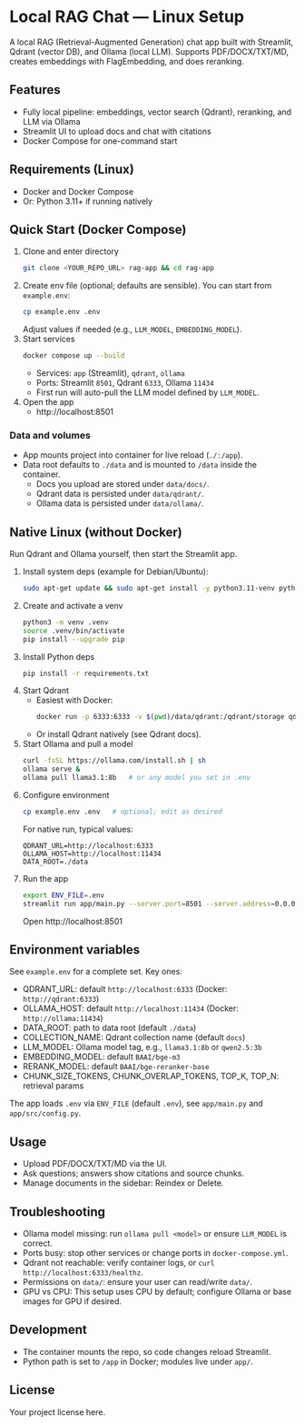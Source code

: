 # Local RAG Chat — Linux Setup

A local RAG (Retrieval-Augmented Generation) chat app built with Streamlit, Qdrant (vector DB), and Ollama (local LLM). Supports PDF/DOCX/TXT/MD, creates embeddings with FlagEmbedding, and does reranking.

## Features
- Fully local pipeline: embeddings, vector search (Qdrant), reranking, and LLM via Ollama
- Streamlit UI to upload docs and chat with citations
- Docker Compose for one-command start

## Requirements (Linux)
- Docker and Docker Compose
- Or: Python 3.11+ if running natively

## Quick Start (Docker Compose)
1. Clone and enter directory
   ```bash
   git clone <YOUR_REPO_URL> rag-app && cd rag-app
   ```
2. Create env file (optional; defaults are sensible). You can start from `example.env`:
   ```bash
   cp example.env .env
   ```
   Adjust values if needed (e.g., `LLM_MODEL`, `EMBEDDING_MODEL`).
3. Start services
   ```bash
   docker compose up --build
   ```
   - Services: `app` (Streamlit), `qdrant`, `ollama`
   - Ports: Streamlit `8501`, Qdrant `6333`, Ollama `11434`
   - First run will auto-pull the LLM model defined by `LLM_MODEL`.
4. Open the app
   - http://localhost:8501

### Data and volumes
- App mounts project into container for live reload (`./:/app`).
- Data root defaults to `./data` and is mounted to `/data` inside the container.
  - Docs you upload are stored under `data/docs/`.
  - Qdrant data is persisted under `data/qdrant/`.
  - Ollama data is persisted under `data/ollama/`.

## Native Linux (without Docker)
Run Qdrant and Ollama yourself, then start the Streamlit app.

1. Install system deps (example for Debian/Ubuntu):
   ```bash
   sudo apt-get update && sudo apt-get install -y python3.11-venv python3-pip git curl build-essential
   ```
2. Create and activate a venv
   ```bash
   python3 -m venv .venv
   source .venv/bin/activate
   pip install --upgrade pip
   ```
3. Install Python deps
   ```bash
   pip install -r requirements.txt
   ```
4. Start Qdrant
   - Easiest with Docker:
     ```bash
     docker run -p 6333:6333 -v $(pwd)/data/qdrant:/qdrant/storage qdrant/qdrant:latest
     ```
   - Or install Qdrant natively (see Qdrant docs).
5. Start Ollama and pull a model
   ```bash
   curl -fsSL https://ollama.com/install.sh | sh
   ollama serve &
   ollama pull llama3.1:8b   # or any model you set in .env
   ```
6. Configure environment
   ```bash
   cp example.env .env   # optional; edit as desired
   ```
   For native run, typical values:
   ```env
   QDRANT_URL=http://localhost:6333
   OLLAMA_HOST=http://localhost:11434
   DATA_ROOT=./data
   ```
7. Run the app
   ```bash
   export ENV_FILE=.env
   streamlit run app/main.py --server.port=8501 --server.address=0.0.0.0
   ```
   Open http://localhost:8501

## Environment variables
See `example.env` for a complete set. Key ones:
- QDRANT_URL: default `http://localhost:6333` (Docker: `http://qdrant:6333`)
- OLLAMA_HOST: default `http://localhost:11434` (Docker: `http://ollama:11434`)
- DATA_ROOT: path to data root (default `./data`)
- COLLECTION_NAME: Qdrant collection name (default `docs`)
- LLM_MODEL: Ollama model tag, e.g., `llama3.1:8b` or `qwen2.5:3b`
- EMBEDDING_MODEL: default `BAAI/bge-m3`
- RERANK_MODEL: default `BAAI/bge-reranker-base`
- CHUNK_SIZE_TOKENS, CHUNK_OVERLAP_TOKENS, TOP_K, TOP_N: retrieval params

The app loads `.env` via `ENV_FILE` (default `.env`), see `app/main.py` and `app/src/config.py`.

## Usage
- Upload PDF/DOCX/TXT/MD via the UI.
- Ask questions; answers show citations and source chunks.
- Manage documents in the sidebar: Reindex or Delete.

## Troubleshooting
- Ollama model missing: run `ollama pull <model>` or ensure `LLM_MODEL` is correct.
- Ports busy: stop other services or change ports in `docker-compose.yml`.
- Qdrant not reachable: verify container logs, or `curl http://localhost:6333/healthz`.
- Permissions on `data/`: ensure your user can read/write `data/`.
- GPU vs CPU: This setup uses CPU by default; configure Ollama or base images for GPU if desired.

## Development
- The container mounts the repo, so code changes reload Streamlit.
- Python path is set to `/app` in Docker; modules live under `app/`.

## License
Your project license here.
